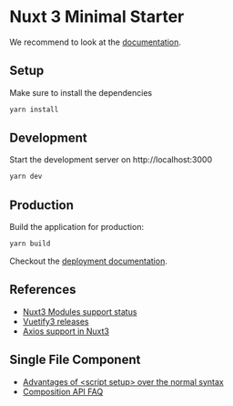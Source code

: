 # Nuxt 3 Minimal Starter

We recommend to look at the [documentation](https://v3.nuxtjs.org).

## Setup

Make sure to install the dependencies

```bash
yarn install
```

## Development

Start the development server on http://localhost:3000

```bash
yarn dev
```

## Production

Build the application for production:

```bash
yarn build
```

Checkout the [deployment documentation](https://v3.nuxtjs.org/docs/deployment).

## References

* [Nuxt3 Modules support status](https://github.com/nuxt/framework/discussions/751)
* [Vuetify3 releases](https://github.com/vuetifyjs/vuetify/releases)
* [Axios support in Nuxt3](https://github.com/nuxt-community/axios-module/issues/536)

## Single File Component

* [Advantages of \<script setup\> over the normal syntax](https://vuejs.org/api/sfc-script-setup.html)
* [Composition API FAQ](https://vuejs.org/guide/extras/composition-api-faq.html)
